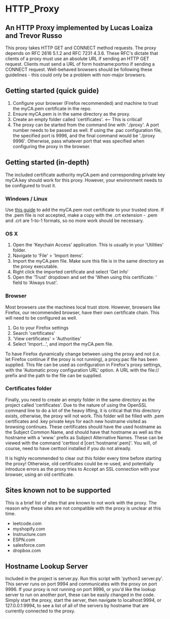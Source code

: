 # HTTP_Proxy

## An HTTP Proxy implemented by Lucas Loaiza and Trevor Russo

This proxy takes HTTP GET and CONNECT method requests. The proxy depends on RFC 2616 5.1.2 and RFC 7231 4.3.6. These RFC's dictate that clients of a proxy must use an absolute URL if sending an HTTP GET request. Clients must send a URL of form hostname:portno if sending a CONNECT request. Well-behaved browsers should be following these guidelines - this could only be a problem with non-major browsers.

## Getting started (quick guide)
1. Configure your browser (Firefox recommended) and machine to trust the myCA.pem certificate in the repo.
2. Ensure myCA.pem is in the same directory as the proxy.
3. Create an empty folder called 'certificates'. <-- This is critical!
4. The proxy can be started from the command line with './proxy'. A port number needs to be passed as well. If using the .pac configuration file, the specified port is 9996, and the final command would be './proxy 9996'. Otherwise, pass whatever port that was specified when configuring the proxy in the browser.

## Getting started (in-depth)

The included certificate authority myCA.pem and corresponding private key myCA.key should work for this proxy. However, your environment needs to be configured to trust it.

### Windows / Linux
Use [this guide](https://thomas-leister.de/en/how-to-import-ca-root-certificate/) to add the myCA.pem root certificate to your trusted store. If the .pem file is not accepted, make a copy with the .crt extension - .pem and .crt are 1-to-1 formats, so no more work should be necessary.

### OS X
1. Open the 'Keychain Access' application. This is usually in your 'Utilities' folder.
2. Navigate to 'File' > 'Import items'.
3. Import the myCA.pem file. Make sure this file is in the same directory as the proxy executable.
4. Right click the imported certificate and select 'Get info'
5. Open the 'Trust' dropdown and set the 'When using this certificate: ' field to 'Always trust'.

### Browser
Most browsers use the machines local trust store. However, browsers like Firefox, our recommended browser, have their own certificate chain. This will need to be configured as well.
1. Go to your Firefox settings
2. Search 'certificates'
3. 'View certificates' > 'Authorities'
4. Select 'Import...', and import the myCA.pem file.

To have Firefox dynamically change between using the proxy and not (i.e. let Firefox continue if the proxy is not running), a proxy.pac file has been supplied. This file can be used as configuration in Firefox's proxy settings, with the 'Automatic proxy configuration URL' option. A URL with the file:// prefix and the path to the file can be supplied.

### Certificates folder
Finally, you need to create an empty folder in the same directory as the project called 'certificates'. Due to the nature of using the OpenSSL command line to do a lot of the heavy lifting, it is critical that this directory exists, otherwise, the proxy will not work. This folder will be filled with .pem certificates and .key private keys for each new hostname visited as browsing continues. These certificates should have the used hostname as the Subject Common Name, and should have that hostname as well as the hostname with a 'www.' prefix as Subject Alternative Names. These can be viewed with the command 'certtool d [cert.'hostname'.pem]'. You will, of course, need to have certtool installed if you do not already.

It is highly recommended to clear out this folder every time before starting the proxy! Otherwise, old certificates could be re-used, and potentially introduce errors as the proxy tries to Accept an SSL connection with your browser, using an old certificate.

## Sites known not to be supported
This is a brief list of sites that are known to not work with the proxy. The reason why these sites are not compatible with the proxy is unclear at this time.

* leetcode.com
* myshopify.com
* Instructure.com
* ESPN.com
* salesforce.com
* dropbox.com

## Hostname Lookup Server
Included in the project is server.py. Run this script with 'python3 server.py'. This server runs on port 9994 and communicates with the proxy on port 9996. If your proxy is not running on port 9996, or you'd like the lookup server to run on another port, these can be easily changed in the code. Simply start the proxy, start the server, then navigate to localhost:9994, or 127.0.0.1:9994, to see a list of all of the servers by hostname that are currently connected to the proxy.
